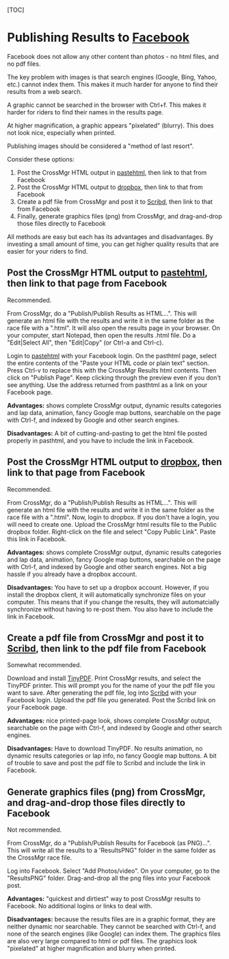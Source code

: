 [TOC]

# Publishing Results to [Facebook](www.facebook.com)

Facebook does not allow any other content than photos - no html files, and no pdf files.

The key problem with images is that search engines (Google, Bing, Yahoo, etc.) cannot index them.  This makes it much harder for anyone to find their results from a web search.

A graphic cannot be searched in the browser with Ctrl+f.  This makes it harder for riders to find their names in the results page.

At higher magnification, a graphic appears "pixelated" (blurry).  This does not look nice, especially when printed.

Publishing images should be considered a "method of last resort".

Consider these options:

1. Post the CrossMgr HTML output in [pastehtml](www.pastehtml.com), then link to that from Facebook
1. Post the CrossMgr HTML output to [dropbox](www.dropbox.com), then link to that from Facebook
1. Create a pdf file from CrossMgr and post it to [Scribd](www.scribd.com), then link to that from Facebook
1. Finally, generate graphics files (png) from CrossMgr, and drag-and-drop those files directly to Facebook

All methods are easy but each has its advantages and disadvantages.  By investing a small amount of time, you can get higher quality results that are easier for your riders to find.

## Post the CrossMgr HTML output to [pastehtml](www.pastehtml.com), then link to that page from Facebook

Recommended.

From CrossMgr, do a "Publish/Publish Results as HTML...".  This will generate an html file with the results and write it in the same folder as the race file with a ".html".  It will also open the results page in your browser.
On your computer, start Notepad, then open the results .html file.  Do a "Edit|Select All", then "Edit|Copy" (or Ctrl-a and Ctrl-c).

Login to [pastehtml](www.pasthtml.com) with your Facebook login.
On the pasthtml page, select the entire contents of the "Paste your HTML code or plain text" section.  Press Ctrl-v to replace this with the CrossMgr Results html contents.  Then click on "Publish Page".  Keep clicking through the preview even if you don't see anything.  Use the address returned from pasthtml as a link on your Facebook page.

**Advantages:** shows complete CrossMgr output, dynamic results categories and lap data, animation, fancy Google map buttons, searchable on the page with Ctrl-f, and indexed by Google and other search engines.

**Disadvantages:**  A bit of cutting-and-pasting to get the html file posted properly in pasthtml, and you have to include the link in Facebook.

## Post the CrossMgr HTML output to [dropbox](www.dropbox.com), then link to that page from Facebook

Recommended.

From CrossMgr, do a "Publish/Publish Results as HTML...".  This will generate an html file with the results and write it in the same folder as the race file with a ".html".  Now, login to dropbox.  If you don't have a login, you will need to create one.
Upload the CrossMgr html results file to the Public dropbox folder.  Right-click on the file and select "Copy Public Link".  Paste this link in Facebook.

**Advantages:** shows complete CrossMgr output, dynamic results categories and lap data, animation, fancy Google map buttons, searchable on the page with Ctrl-f, and indexed by Google and other search engines.  Not a big hassle if you already have a dropbox account.

**Disadvantages:**  You have to set up a dropbox account.  However, if you install the dropbox client, it will automatically synchronize files on your computer.  This means that if you change the results, they will automatcially synchronize without having to re-post them.  You also have to include the link in Facebook.

## Create a pdf file from CrossMgr and post it to [Scribd](www.scribd.com), then link to the pdf file from Facebook

Somewhat recommended.

Download and install [TinyPDF](www.tinypdf.com).  Print CrossMgr results, and select the TinyPDF printer.  This will prompt you for the name of your the pdf file you want to save.  After generating the pdf file, log into [Scribd](www.scribd.com) with your Facebook login.  Upload the pdf file you generated.  Post the Scribd link on your Facebook page.

**Advantages:** nice printed-page look, shows complete CrossMgr output, searchable on the page with Ctrl-f, and indexed by Google and other search engines.

**Disadvantages:**  Have to download TinyPDF.  No results animation, no dynamic results categories or lap info, no fancy Google map buttons.  A bit of trouble to save and post the pdf file to Scribd and include the link in Facebook.

## Generate graphics files (png) from CrossMgr, and drag-and-drop those files directly to Facebook

Not recommended.

From CrossMgr, do a "Publish/Publish Results for Facebook (as PNG)...".  This will write all the results to a 'ResultsPNG" folder in the same folder as the CrossMgr race file.

Log into Facebook.  Select "Add Photos/video".  On your computer, go to the "ResultsPNG" folder.  Drag-and-drop all the png files into your Facebook post.

**Advantages:** "quickest and dirtiest" way to post CrossMgr results to Facebook.  No additional logins or links to deal with.

**Disadvantages:**  because the results files are in a graphic format, they are neither dynamic nor searchable.  They cannot be searched with Ctrl-f, and none of the search engines (like Google) can index them.  The graphics files are also very large compared to html or pdf files.  The graphics look "pixelated" at higher magnification and blurry when printed.